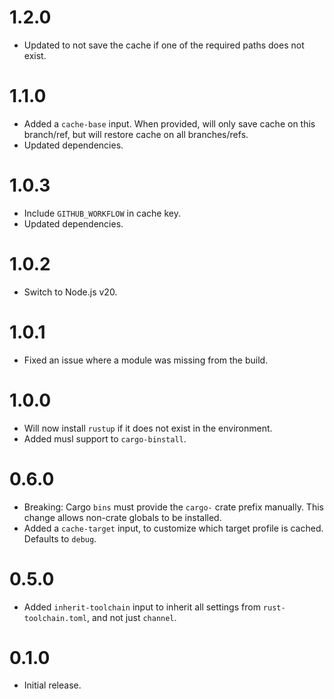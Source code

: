 # 1.2.0

- Updated to not save the cache if one of the required paths does not exist.

# 1.1.0

- Added a `cache-base` input. When provided, will only save cache on this branch/ref, but will
  restore cache on all branches/refs.
- Updated dependencies.

# 1.0.3

- Include `GITHUB_WORKFLOW` in cache key.
- Updated dependencies.

# 1.0.2

- Switch to Node.js v20.

# 1.0.1

- Fixed an issue where a module was missing from the build.

# 1.0.0

- Will now install `rustup` if it does not exist in the environment.
- Added musl support to `cargo-binstall`.

# 0.6.0

- Breaking: Cargo `bins` must provide the `cargo-` crate prefix manually. This change allows
  non-crate globals to be installed.
- Added a `cache-target` input, to customize which target profile is cached. Defaults to `debug`.

# 0.5.0

- Added `inherit-toolchain` input to inherit all settings from `rust-toolchain.toml`, and not just
  `channel`.

# 0.1.0

- Initial release.
